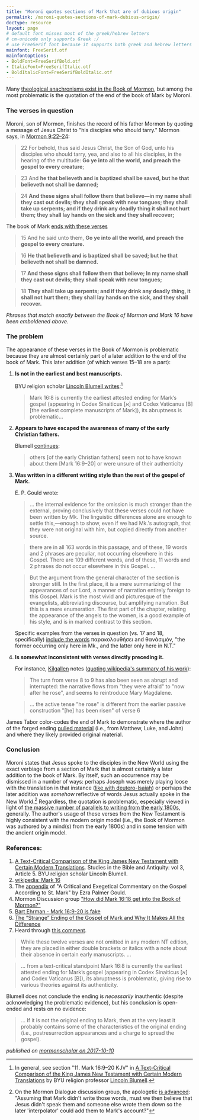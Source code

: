 ```yaml
---
title: "Moroni quotes sections of Mark that are of dubious origin"
permalink: /moroni-quotes-sections-of-mark-dubious-origin/
doctype: resource
layout: page
# default font misses most of the greek/hebrew letters
# cm-unicode only supports Greek :/
# use FreeSerif font because it supports both greek and hebrew letters
mainfont: FreeSerif.otf
mainfontoptions: 
- BoldFont=FreeSerifBold.otf
- ItalicFont=FreeSerifItalic.otf
- BoldItalicFont=FreeSerifBoldItalic.otf
---
```


Many [theological anachronisms exist in the Book of Mormon](https://mormonbandwagon.com/bwv549/book-mormon-parallels-1800s-thought/), but among the most problematic is the quotation of the end of the book of Mark by Moroni.

### The verses in question

Moroni, son of Mormon, finishes the record of his father Mormon by quoting a message of Jesus Christ to "his disciples who should tarry."  Mormon says, in [Mormon 9:22–24](https://www.lds.org/scriptures/bofm/morm/9.22-24?lang=eng):

> 22 For behold, thus said Jesus Christ, the Son of God, unto his disciples who should tarry, yea, and also to all his disciples, in the hearing of the multitude: **Go ye into all the world, and preach the gospel to every creature**;

> 23 And **he that believeth and is baptized shall be saved, but he that believeth not shall be damned;**

> 24 **And these signs shall follow them that believe—in my name shall they cast out devils; they shall speak with new tongues; they shall take up serpents; and if they drink any deadly thing it shall not hurt them; they shall lay hands on the sick and they shall recover;**

The book of Mark [ends with these verses](https://www.lds.org/scriptures/nt/mark/16.15-18)

> 15 And he said unto them, **Go ye into all the world, and preach the gospel to every creature.**

> 16 **He that believeth and is baptized shall be saved; but he that believeth not shall be damned.**

> 17 **And these signs shall follow them that believe; In my name shall they cast out devils; they shall speak with new tongues;**

> 18 **They shall take up serpents; and if they drink any deadly thing, it shall not hurt them; they shall lay hands on the sick, and they shall recover.**

*Phrases that match _exactly_ between the Book of Mormon and Mark 16 have been emboldened above.*

### The problem

The appearance of these verses in the Book of Mormon is problematic because they are almost certainly part of a later addition to the end of the book of Mark.  This later addition (of which verses 15–18 are a part):

1. **Is not in the earliest and best manuscripts.**

    BYU religion scholar [Lincoln Blumell writes](https://publications.mi.byu.edu/fullscreen/?pub=1471&index=5):[^blumell]

    > Mark 16:8 is currently the earliest attested ending for Mark’s gospel (appearing in Codex Sinaiticus [א] and Codex Vaticanus [B] [the earliest complete manuscripts of Mark]), its abruptness is problematic...

1. **Appears to have escaped the awareness of many of the early Christian fathers.**

    Blumell [continues](https://publications.mi.byu.edu/fullscreen/?pub=1471&index=5):

    > others [of the early Christian fathers] seem not to have known about them [Mark 16:9–20] or were unsure of their authenticity

1. **Was written in a different writing style than the rest of the gospel of Mark.**

    E. P. Gould wrote:

    > ... the internal evidence for the omission is much stronger than the external, proving conclusively that these verses could not have been written by Mk.  The linguistic differences alone are enough to settle this,—enough to show, even if we had Mk.'s autograph, that they were not original with him, but copied directly from another source.

    > there are in all 163 words in this passage, and of these, 19 words and 2 phrases are peculiar, not occurring elsewhere in this Gospel.  There are 109 different words, and of these, 11 words and 2 phrases do not occur elsewhere in this Gospel. ...

    > But the argument from the general character of the section is stronger still.  In the first place, it is a mere summarizing of the appearances of our Lord, a manner of narration entirely foreign to this Gospel.  Mark is the most vivid and picturesque of the evangelists, abbreviating discourse, but amplifying narration.  But this is a mere enumeration.  The first part of the chapter, relating the appearance of the angels to the women, is a good example of his style, and is in marked contrast to this section.

    Specific examples from the verses in question (vs. 17 and 18, specifically) [include the words](https://books.google.com/books?id=TRZWAAAAMAAJ&q=Mark+16#v=snippet&q=%22The%20former%20occurring%20only%20here%20in%20Mk.%2C%20and%20the%20latter%20only%20here%20in%20N.T.%22&f=false) παρακολουθήσει and θανάσιµόν, "the former occurring only here in Mk., and the latter only here in N.T."

1. **Is somewhat inconsistent with verses directly preceding it.**

    For instance, [Kilgallen](https://books.google.com/books/about/A_Brief_Commentary_on_the_Gospel_of_Mark.html?id=-zFaAAAACAAJ) notes ([quoting wikipedia's summary of his work](https://en.wikipedia.org/wiki/Mark_16#Internal_evidence)):

    >  The turn from verse 8 to 9 has also been seen as abrupt and interrupted: the narrative flows from "they were afraid" to "now after he rose", and seems to reintroduce Mary Magdalene.
    
    > ... the active tense "he rose" is different from the earlier passive construction "[he] has been risen" of verse 6

James Tabor color-codes the end of Mark to demonstrate where the author of the forged ending [pulled material](https://www.biblicalarchaeology.org/daily/biblical-topics/new-testament/the-strange-ending-of-the-gospel-of-mark-and-why-it-makes-all-the-difference/) (i.e., from Matthew, Luke, and John) and where they likely provided original material.

### Conclusion

Moroni states that Jesus spoke to the disciples in the New World using the exact verbiage from a section of Mark that is almost certainly a later addition to the book of Mark.  By itself, such an occurrence may be dismissed in a number of ways: perhaps Joseph was merely playing loose with the translation in that instance ([like with deutero-Isaiah](https://www.reddit.com/r/exmormon/comments/398r83/how_deuteroisaiah_ended_up_in_the_book_of_mormon/)) or perhaps the later addition was _somehow_ reflective of words Jesus actually spoke in the New World.[^mormondialogue]  Regardless, the quotation is problematic, especially viewed in light of [the massive number of parallels to writing from the early 1800s](https://mormonbandwagon.com/bwv549/book-mormon-parallels-1800s-thought/), generally.  The author's usage of these verses from the New Testament is highly consistent with the modern origin model (i.e., the Book of Mormon was authored by a mind(s) from the early 1800s) and in some tension with the ancient origin model.

### References:

1. [A Text-Critical Comparison of the King James New Testament with Certain Modern Translations](https://publications.mi.byu.edu/fullscreen/?pub=1471&index=5). Studies in the Bible and Antiquity: vol 3, Article 5. BYU religion scholar Lincoln Blumell.
2. [wikipedia: Mark 16](https://en.wikipedia.org/wiki/Mark_16)
3. The [appendix](https://books.google.com/books?id=TRZWAAAAMAAJ&q=Mark+16#v=onepage&q=%22are%20omitted%20by%20Tisch.%22&f=false) of "A Critical and Exegetical Commentary on the Gospel According to St. Mark" by Ezra Palmer Gould.
4. Mormon Discussion group ["How did Mark 16:18 get into the Book of Mormon?"](http://mormondiscussions.com/phpBB3/viewtopic.php?f=1&t=35581&start=21)
5. [Bart Ehrman - Mark 16:9-20 is fake](https://www.youtube.com/watch?v=c1zmaVUUzMU)
6. [The “Strange” Ending of the Gospel of Mark and Why It Makes All the Difference](https://www.biblicalarchaeology.org/daily/biblical-topics/new-testament/the-strange-ending-of-the-gospel-of-mark-and-why-it-makes-all-the-difference/)
6. Heard through [this comment](https://www.reddit.com/r/exmormon/comments/721659/convince_me/dnfvwjy/).

[^blumell]: In general, see section "11. Mark 16:9–20 KJV" in [A Text-Critical Comparison of the King James New Testament with Certain Modern Translations](https://publications.mi.byu.edu/fullscreen/?pub=1471&index=5) by BYU religion professor [Lincoln Blumell](https://religion.byu.edu/lincoln_blumell).

> While these twelve verses are not omitted in any modern NT edition, they are placed in either double brackets or italics with a note about their absence in certain early manuscripts. ...

> ... from a text-critical standpoint Mark 16:8 is currently the earliest attested ending for Mark’s gospel (appearing in Codex Sinaiticus [א] and Codex Vaticanus [B]), its abruptness is problematic, giving rise to various theories against its authenticity.

Blumell does not conclude the ending is _necessarily_ inauthentic (despite acknowledging the problematic evidence), but his conclusion is open-ended and rests on no evidence:

> ... If it is not the original ending to Mark, then at the very least it probably contains some of the characteristics of the original ending (i.e., postresurrection appearances and a charge to spread the gospel).

[^mormondialogue]: On the Mormon Dialogue discussion group, the apologetic [is advanced](http://www.mormondialogue.org/topic/59398-new-testament-and-book-of-mormon-parallels-mark-16mormon-9/): "Assuming that Mark didn't write those words, must we then believe that Jesus didn't speak them and someone else wrote them down so the later 'interpolator' could add them to Mark's account?"

_published on [mormonscholar on 2017-10-10](https://www.reddit.com/r/mormonscholar/comments/75hvyj/moroni_quotes_sections_of_mark_that_are_of/)_
